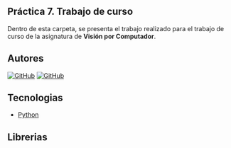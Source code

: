## Práctica 7. Trabajo de curso

Dentro de esta carpeta, se presenta el trabajo realizado para el trabajo de curso de la asignatura de **Visión por Computador**. 

## Autores
[![GitHub](https://img.shields.io/badge/GitHub-Ana%20del%20Carmen%20Santana%20Ojeda-red?style=flat-square&logo=github)](https://github.com/AnaSantana016)
[![GitHub](https://img.shields.io/badge/GitHub-Pablo%20Santana-blue?style=flat-square&logo=github)](https://github.com/pablosanttanaa)

## Tecnologias
  -  [Python](https://img.shields.io/badge/Python-3.x-blue?style=flat-square&logo=python)

## Librerias 